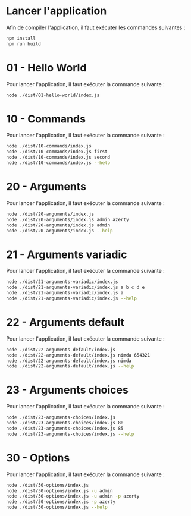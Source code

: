 # Lancer l'application

Afin de compiler l'application, il faut exécuter les commandes suivantes :

```bash
npm install
npm run build
```

# 01 - Hello World

Pour lancer l'application, il faut exécuter la commande suivante :

```bash
node ./dist/01-hello-world/index.js
```

# 10 - Commands

Pour lancer l'application, il faut exécuter la commande suivante :

```bash
node ./dist/10-commands/index.js
node ./dist/10-commands/index.js first
node ./dist/10-commands/index.js second
node ./dist/10-commands/index.js --help
```

# 20 - Arguments

Pour lancer l'application, il faut exécuter la commande suivante :

```bash
node ./dist/20-arguments/index.js
node ./dist/20-arguments/index.js admin azerty
node ./dist/20-arguments/index.js admin
node ./dist/20-arguments/index.js --help
```

# 21 - Arguments variadic

Pour lancer l'application, il faut exécuter la commande suivante :

```bash
node ./dist/21-arguments-variadic/index.js
node ./dist/21-arguments-variadic/index.js a b c d e
node ./dist/21-arguments-variadic/index.js a
node ./dist/21-arguments-variadic/index.js --help
```

# 22 - Arguments default

Pour lancer l'application, il faut exécuter la commande suivante :

```bash
node ./dist/22-arguments-default/index.js
node ./dist/22-arguments-default/index.js nimda 654321
node ./dist/22-arguments-default/index.js nimda
node ./dist/22-arguments-default/index.js --help
```

# 23 - Arguments choices

Pour lancer l'application, il faut exécuter la commande suivante :

```bash
node ./dist/23-arguments-choices/index.js
node ./dist/23-arguments-choices/index.js 80
node ./dist/23-arguments-choices/index.js 85
node ./dist/23-arguments-choices/index.js --help
```

# 30 - Options

Pour lancer l'application, il faut exécuter la commande suivante :

```bash
node ./dist/30-options/index.js
node ./dist/30-options/index.js -u admin
node ./dist/30-options/index.js -u admin -p azerty
node ./dist/30-options/index.js -p azerty
node ./dist/30-options/index.js --help
```
